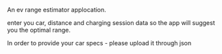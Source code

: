 An ev range estimator applocation.

enter you car, distance and charging session data so the app will suggest you the optimal range.

In order to provide your car specs - please upload it through json


